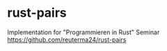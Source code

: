 # rust-pairs
Implementation for "Programmieren in Rust" Seminar
https://github.com/reuterma24/rust-pairs
